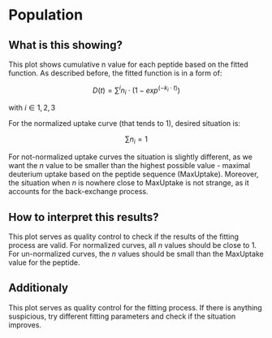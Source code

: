 # Population 

## What is this showing?

This plot shows cumulative n value for each peptide based on the fitted function. As described before, the fitted function is in a form of:

$$ D(t) = \sum^i n_i \cdot ( 1 - exp^( { -k_i \cdot t }) )  $$

with $i\in{1, 2, 3}$

For the normalized uptake curve (that tends to 1), desired situation is:

$$  \sum n_i = 1 $$

For not-normalized uptake curves the situation is slightly different, as we want the $n$ value to be smaller than the highest possible value - maximal deuterium uptake based on the peptide sequence (MaxUptake). Moreover, the situation when $n$ is nowhere close to MaxUptake is not strange, as it accounts for the back-exchange process.

## How to interpret this results?

This plot serves as quality control to check if the results of the fitting process are valid. 
For normalized curves, all $n$ values should be close to 1.
For un-normalized curves, the $n$ values should be small than the MaxUptake value for the peptide.

## Additionaly

This plot serves as quality control for the fitting process. If there is anything suspicious, try different fitting parameters and check if the situation improves.